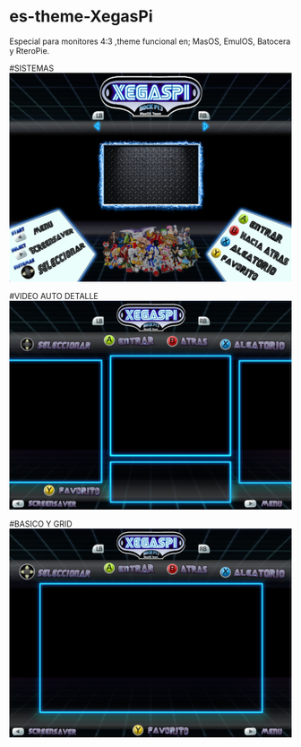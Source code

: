 # es-theme-XegasPi

Especial para monitores 4:3 ,theme funcional en; MasOS, EmulOS, Batocera y RteroPie.


#SISTEMAS
![Test Image 1](https://github.com/DOCK-PI3/es-theme-XegasPi/blob/master/assets/systems_H.png)

#VIDEO AUTO DETALLE
![Test Image 2](https://github.com/DOCK-PI3/es-theme-XegasPi/blob/master/assets/gamelist_vad.png)

#BASICO Y GRID
![Test Image 3](https://github.com/DOCK-PI3/es-theme-XegasPi/blob/master/assets/gamelist_bg_basic-grid.png)
